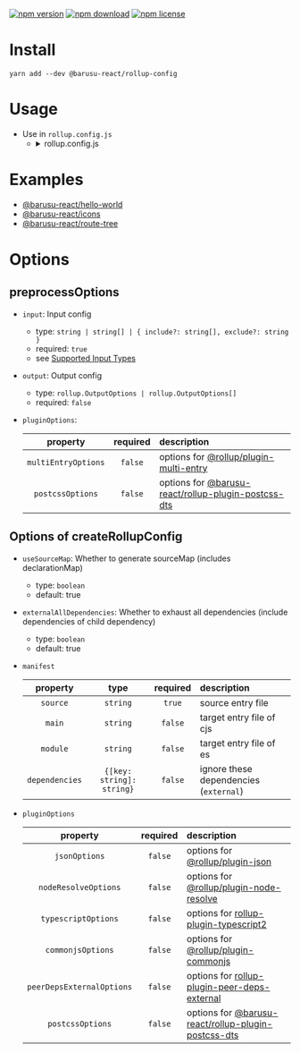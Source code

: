 [![npm version](https://img.shields.io/npm/v/@barusu-react/rollup-config.svg)](https://www.npmjs.com/package/@barusu-react/rollup-config)
[![npm download](https://img.shields.io/npm/dm/@barusu-react/rollup-config.svg)](https://www.npmjs.com/package/@barusu-react/rollup-config)
[![npm license](https://img.shields.io/npm/l/@barusu-react/rollup-config.svg)](https://www.npmjs.com/package/@barusu-react/rollup-config)


# Install

  ```shell
  yarn add --dev @barusu-react/rollup-config
  ```

# Usage

  * Use in `rollup.config.js`
    - <details><summary>rollup.config.js</summary>

      ```javascript
      import path from 'path'
      import {
        createPreprocessorConfig,
        createRollupConfig,
      } from '@barusu-react/rollup-config'
      import manifest from './package.json'

      const resolvePath = p => path.resolve(__dirname, p)
      const paths = {
        source: {
          stylesheetInput: [
            resolvePath('src/style/index.styl'),
          ],
          assetsRoot: resolvePath('src/assets'),
        },
        eslintrc: resolvePath('.eslintrc.js'),
        tsconfig: resolvePath('tsconfig.src.json'),
      }

      const preprocessorConfig = createPreprocessorConfig({
        input: paths.source.stylesheetInput,
        pluginOptions: {
          multiEntryOptions: {
            exports: false,
          },
          postcssOptions: {
            modules: {
              localsConvention: 'camelCase',
            },
          }
        },
      })

      const config = createRollupConfig({
        manifest,
        pluginOptions: {
          typescriptOptions: {
            tsconfig: paths.tsconfig,
          },
          postcssOptions: {
            extract: false,
            minimize: true,
            modules: {
              localsConvention: 'camelCase',
              generateScopedName: 'barusu-[local]',
            },
            pluginOptions: {
              postcssUrlOptions: {
                url: 'inline',
                basePath: paths.source.assetsRoot,
              }
            },
          }
        }
      })

      const resolvedConfig = [preprocessorConfig, config]

      export default resolvedConfig
      ```

# Examples

  * [@barusu-react/hello-world](https://github.com/guanghechen/barusu-react/tree/master/packages/hello-world)
  * [@barusu-react/icons](https://github.com/guanghechen/barusu-react/tree/master/packages/icons)
  * [@barusu-react/route-tree](https://github.com/guanghechen/barusu-react/tree/master/packages/route-tree)

# Options


## preprocessOptions

* `input`: Input config
  - type: `string | string[] | { include?: string[], exclude?: string }`
  - required: `true`
  - see [Supported Input Types][multi-entry-input-types]

* `output`: Output config
  - type: `rollup.OutputOptions | rollup.OutputOptions[]`
  - required: `false`

* `pluginOptions`:

   property             | required  | description
  :--------------------:|:---------:|:------------
   `multiEntryOptions`  | `false`   | options for [@rollup/plugin-multi-entry][]
   `postcssOptions`     | `false`   | options for [@barusu-react/rollup-plugin-postcss-dts][]


## Options of createRollupConfig

* `useSourceMap`: Whether to generate sourceMap (includes declarationMap)
  - type: `boolean`
  - default: true

* `externalAllDependencies`: Whether to exhaust all dependencies (include dependencies of child dependency)
  - type: `boolean`
  - default: true

* `manifest`

   property       | type                      | required  | description
  :--------------:|:-------------------------:|:---------:|:------------------------
   `source`       | `string`                  | `true`    | source entry file
   `main`         | `string`                  | `false`   | target entry file of cjs
   `module`       | `string`                  | `false`   | target entry file of es
   `dependencies` | `{[key: string]: string}` | `false`   | ignore these dependencies (`external`)

* `pluginOptions`

   property                   | required  | description
  :--------------------------:|:---------:|:------------
   `jsonOptions`              | `false`   | options for [@rollup/plugin-json][]
   `nodeResolveOptions`       | `false`   | options for [@rollup/plugin-node-resolve][]
   `typescriptOptions`        | `false`   | options for [rollup-plugin-typescript2][]
   `commonjsOptions`          | `false`   | options for [@rollup/plugin-commonjs][]
   `peerDepsExternalOptions`  | `false`   | options for [rollup-plugin-peer-deps-external][]
   `postcssOptions`           | `false`   | options for [@barusu-react/rollup-plugin-postcss-dts][]


[@rollup/plugin-json]: https://github.com/rollup/plugins/tree/master/packages/json#readme
[@rollup/plugin-node-resolve]: https://github.com/rollup/plugins/tree/master/packages/node-resolve#readme
[@rollup/plugin-multi-entry]: https://github.com/rollup/plugins/tree/master/packages/multi-entry#readme
[@rollup/plugin-commonjs]: https://github.com/rollup/plugins/tree/master/packages/commonjs#readme
[rollup-plugin-typescript2]: https://github.com/ezolenko/rollup-plugin-typescript2#readme
[rollup-plugin-peer-deps-external]: https://github.com/pmowrer/rollup-plugin-peer-deps-external#readme
[@barusu-react/rollup-plugin-postcss-dts]: https://github.com/guanghechen/barusu-react/tree/master/scaffold/rollup-plugin-postcss-dts#readme
[multi-entry-input-types]: https://github.com/rollup/plugins/tree/master/packages/multi-entry#supported-input-types
